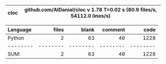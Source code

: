 cloc|github.com/AlDanial/cloc v 1.78  T=0.02 s (80.9 files/s, 54112.0 lines/s)
--- | ---

Language|files|blank|comment|code
:-------|-------:|-------:|-------:|-------:
Python|2|63|46|1228
--------|--------|--------|--------|--------
SUM:|2|63|46|1228
